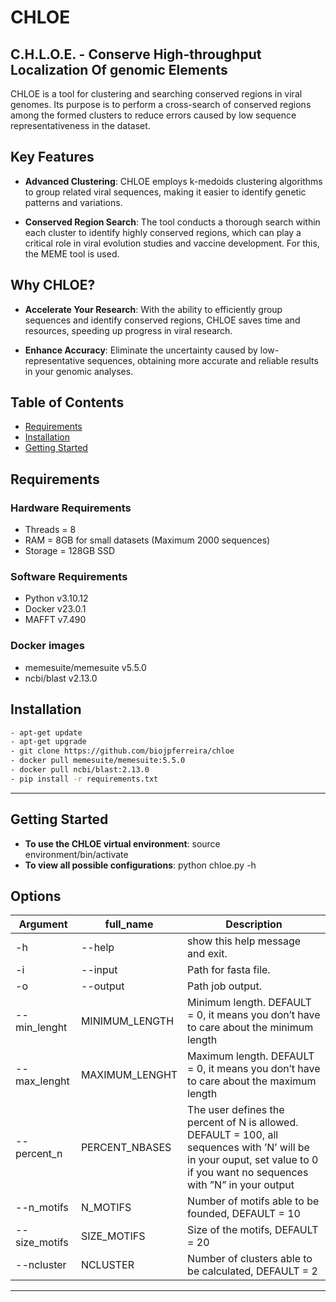 # CHLOE
C.H.L.O.E. - Conserve High-throughput Localization Of genomic Elements
---
CHLOE is a tool for clustering and searching conserved regions in viral genomes. Its purpose is to perform a cross-search of conserved regions among the formed clusters to reduce errors caused by low sequence representativeness in the dataset.

## Key Features

- **Advanced Clustering**: CHLOE employs k-medoids clustering algorithms to group related viral sequences, making it easier to identify genetic patterns and variations.

- **Conserved Region Search**: The tool conducts a thorough search within each cluster to identify highly conserved regions, which can play a critical role in viral evolution studies and vaccine development. For this, the MEME tool is used.

## Why CHLOE?

- **Accelerate Your Research**: With the ability to efficiently group sequences and identify conserved regions, CHLOE saves time and resources, speeding up progress in viral research.

- **Enhance Accuracy**: Eliminate the uncertainty caused by low-representative sequences, obtaining more accurate and reliable results in your genomic analyses.

## Table of Contents

- [Requirements](#requirements)
- [Installation](#installation)
- [Getting Started](Getting-Started)

## Requirements

### Hardware Requirements
- Threads = 8
- RAM = 8GB for small datasets (Maximum 2000 sequences)
- Storage = 128GB SSD

### Software Requirements
- Python v3.10.12
- Docker v23.0.1
- MAFFT v7.490

### Docker images
- memesuite/memesuite v5.5.0
- ncbi/blast v2.13.0

## Installation

```bash
- apt-get update
- apt-get upgrade
- git clone https://github.com/biojpferreira/chloe
- docker pull memesuite/memesuite:5.5.0
- docker pull ncbi/blast:2.13.0
- pip install -r requirements.txt
```

---

## Getting Started

- **To use the CHLOE virtual environment**: source environment/bin/activate
- **To view all possible configurations**: python chloe.py -h

## Options
| Argument | full_name | Description |
|----------|-----------|-------------|
| -h | --help | show this help message and exit. |
|-i | --input | Path for fasta file. |
| -o | --output | Path job output. |
| --min_lenght| MINIMUM_LENGTH | Minimum length. DEFAULT = 0, it means you don’t have to care about the minimum length |
| --max_lenght | MAXIMUM_LENGHT | Maximum length. DEFAULT = 0, it means you don’t have to care about the maximum length |
| --percent_n | PERCENT_NBASES | The user defines the percent of N is allowed. DEFAULT = 100, all sequences with ’N’ will be in your ouput, set value to 0 if you want no sequences with ”N” in your output |
| --n_motifs | N_MOTIFS | Number of motifs able to be founded, DEFAULT = 10 |
| --size_motifs | SIZE_MOTIFS | Size of the motifs, DEFAULT = 20 |
| --ncluster | NCLUSTER | Number of clusters able to be calculated, DEFAULT = 2 |
---
